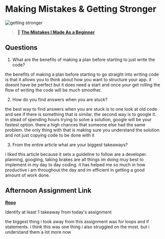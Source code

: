 # Making Mistakes & Getting Stronger

![getting stronger](https://bcw.blob.core.windows.net/public/img/lesson-images/js-bootcamp-logo.jpg)

> **📖 [The Mistakes I Made As a Beginner](https://codeworksacademy.com/fs-student-guide/resources/wk2/06-Coding-Mistakes)**

## Questions

1. What are the benefits of making a plan before starting to just write the code?

the benefits of making a plan before starting to go straight into writing code is that it allows you to think about how you want to structure your app. it doesnt have be perfect but it does need a start and once your get rolling the flow of writing the code will be much smoother.

2. How do you find answers when you are stuck?

the best way to find answers when you are stuck is to one look at old code and see if there is something that is similar. the second way is to google it. in stead of spending hours trying to solve a solution, google will be your fastest option. there a high chances that someone else had the same problem. the only thing with that is making sure you understand the solution and not just copying code to be done with it

3. From the entire article what are your biggest takeaways?

i liked this article because it sets a guideline to follow are a developer. planning, googling, taking brakes are all things im doing muy best to implement in my day to day coding. it has helped me so much in how productive i am throughout the day and im efficient in getting a good amount of work done. 

## Afternoon Assignment Link

**[Repo](https://github.com/big-daddy-dom/boss2)**

Identify at least 1 takeaway from today's assignment

the biggest thing i took away from this assignment was for loops and if statements. i think this was one thing i also struggled on the most. but i understand them a lot more now 
